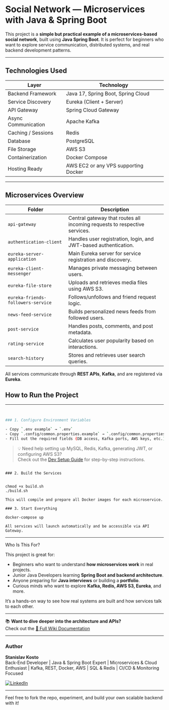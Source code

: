 # Social Network — Microservices with Java & Spring Boot

This project is a **simple but practical example of a microservices-based social network**, built using **Java Spring Boot**. It is perfect for beginners who want to explore service communication, distributed systems, and real backend development patterns.

---

## Technologies Used

| Layer                | Technology                                                                 |
|----------------------|----------------------------------------------------------------------------|
| Backend Framework    | Java 17, Spring Boot, Spring Cloud                                         |
| Service Discovery    | Eureka (Client + Server)                                                   |
| API Gateway          | Spring Cloud Gateway                                                       |
| Async Communication  | Apache Kafka                                                               |
| Caching / Sessions   | Redis                                                                      |
| Database             | PostgreSQL                                                                 |
| File Storage         | AWS S3                                                                     |
| Containerization     | Docker Compose                                                             |
| Hosting Ready        | AWS EC2 or any VPS supporting Docker                                       |


---

## Microservices Overview

| Folder                             | Description                                                                |
|------------------------------------|----------------------------------------------------------------------------|
| `api-gateway`                      | Central gateway that routes all incoming requests to respective services.  |
| `authentication-client`            | Handles user registration, login, and JWT-based authentication.            |
| `eureka-server-application`        | Main Eureka server for service registration and discovery.                 |
| `eureka-client-messenger`          | Manages private messaging between users.                                   |
| `eureka-file-store`                | Uploads and retrieves media files using AWS S3.                            |
| `eureka-friends-followers-service` | Follows/unfollows and friend request logic.                                |
| `news-feed-service`                | Builds personalized news feeds from followed users.                        |
| `post-service`                     | Handles posts, comments, and post metadata.                                |
| `rating-service`                   | Calculates user popularity based on interactions.                          |
| `search-history`                   | Stores and retrieves user search queries.                                  |

All services communicate through **REST APIs**, **Kafka**, and are registered via **Eureka**.

## How to Run the Project
---
```bash


### 1. Configure Environment Variables

- Copy `.env example` → `.env`
- Copy `.config/common.properties.example` → `.config/common.properties`
- Fill out the required fields (DB access, Kafka ports, AWS keys, etc.)
```
> 💡 Need help setting up MySQL, Redis, Kafka, generating JWT, or configuring AWS S3?  
> Check out the [Dev Setup Guide](./dev-setup-guide.md) for step-by-step instructions.
```

### 2. Build the Services


chmod +x build.sh
./build.sh

This will compile and prepare all Docker images for each microservice.

### 3. Start Everything

docker-compose up

All services will launch automatically and be accessible via API Gateway.
```
---

Who Is This For?

This project is great for:

- Beginners who want to understand **how microservices work** in real projects.
- Junior Java Developers learning **Spring Boot and backend architecture**.
- Anyone preparing for **Java interviews** or building a **portfolio**.
- Curious minds who want to explore **Kafka, Redis, AWS S3, Eureka**, and more.

It’s a hands-on way to see how real systems are built and how services talk to each other.

---

📚 **Want to dive deeper into the architecture and APIs?**  
Check out the [📘 Full Wiki Documentation](https://github.com/2k0st01/Social-network/wiki)


___

### Author

**Stanislav Kosto**  
Back-End Developer | Java & Spring Boot Expert | Microservices & Cloud Enthusiast | Kafka, REST, Docker, AWS | SQL & Redis | CI/CD & Monitoring Focused

[![LinkedIn](https://img.shields.io/badge/LinkedIn-blue?logo=linkedin&style=for-the-badge)](https://www.linkedin.com/in/stanislav-kosto/)

___

Feel free to fork the repo, experiment, and build your own scalable backend with it!

